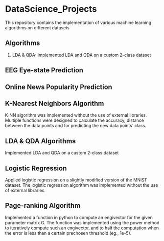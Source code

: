 # DataScience_Projects
This repository contains the implementation of various machine learning algorithms on different datasets
## Algorithms
1. LDA & QDA: Implemented LDA and QDA on a custom 2-class dataset
## EEG Eye-state Prediction
## Online News Popularity Prediction
## K-Nearest Neighbors Algorithm
K-NN algorithm was implemented without the use of external libraries. Multiple functions were designed to calculate the accuracy, distance between the data points and for predicting the new data points' class.
## LDA & QDA Algorithms
Implemented LDA and QDA on a custom 2-class dataset
## Logistic Regression
Applied logistic regression on a slightly modified version of the MNIST dataset. The logistic regression algorithm was implemented without the use of external libraries.
## Page-ranking Algorithm
Implemented a function in python to compute an engivector for the given parameter matrix G. The function was implemented using the power method to iteratively compute such an engivector, and to halt the computation when the error is less than a certain prechosen threshold (eg., 1e-5). 

